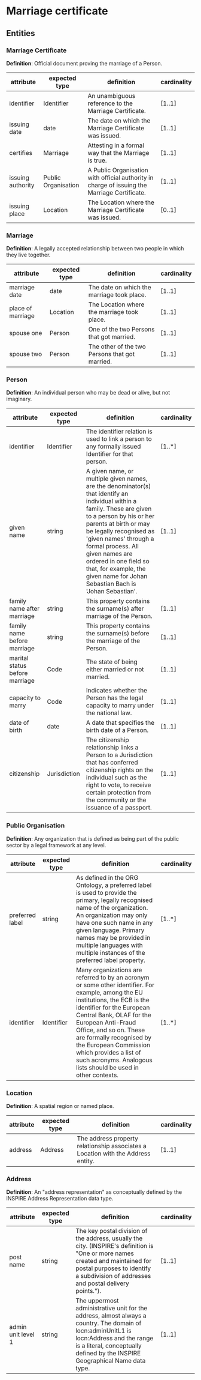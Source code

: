 # Marriage certificate

## Entities

### Marriage Certificate
**Definition**: Official document proving the marriage of a Person. 

|     attribute            |     expected type          |     definition                                                                                        |     cardinality    |
|--------------------------|----------------------------|-------------------------------------------------------------------------------------------------------|--------------------|
|     identifier           |     Identifier             |     An unambiguous reference to the Marriage Certificate.                                             |     [1..1]         |
|     issuing date         |     date                   |     The date on which the Marriage Certificate was issued.                                            |     [1..1]         |
|     certifies            |     Marriage               |     Attesting in a formal way that the Marriage is true.                                              |     [1..1]         |
|     issuing authority    |     Public Organisation    |     A Public Organisation with official authority in charge of issuing the Marriage Certificate.      |     [1..1]         |
|     issuing place        |     Location               |     The Location where the Marriage Certificate was issued.                                           |     [0..1]         |


### Marriage
**Definition**: A legally accepted relationship between two people in which they live together.

|     attribute          |     expected type |     definition                                            |     cardinality    |
|------------------------|-------------------|-----------------------------------------------------------|--------------------|
|     marriage date      |     date          |     The date on which the marriage took place.            |     [1..1]         |
|     place of marriage  |     Location      |     The Location where the marriage took place.           |     [1..1]         |
|     spouse one         |     Person        |     One of the two Persons that got married.              |     [1..1]         |
|     spouse two         |     Person        |     The other of the two Persons that got married.        |     [1..1]         |

### Person
**Definition**: An individual person who may be dead or alive, but not imaginary.

|     attribute                            |     expected type     |     definition                                                                                                                                                                                                                                                                                                                                                                 |     cardinality     |
|------------------------------------------|-----------------------|--------------------------------------------------------------------------------------------------------------------------------------------------------------------------------------------------------------------------------------------------------------------------------------------------------------------------------------------------------------------------------|---------------------|
|     identifier                           |     Identifier        |  The identifier relation is used to link a person to any formally issued Identifier for that person.                                                                                                                                                                                                                                                                           |     [1..*]          |
|     given name                           |     string            |  A given name, or multiple given names, are the denominator(s) that identify an individual within a family. These are given to a person by his or her parents at birth or may be legally recognised as 'given names' through a formal process. All given names are ordered in one field so that, for example, the given name for Johan Sebastian Bach is 'Johan Sebastian'.    |     [1..1]          |
|     family name after marriage           |     string            |  This property contains the surname(s) after marriage of the Person.                                                                                                                                                                                                                                                                                                           |     [1..1]          |
|     family name before marriage          |     string            |  This property contains the surname(s) before the marriage of the Person.                                                                                                                                                                                                                                                                                                      |     [1..1]          |
|     marital status before marriage       |     Code              |  The state of being either married or not married.                                                                                                                                                                                                                                                                                                                             |     [1..1]          |
|     capacity to marry                    |     Code              |  Indicates whether the Person has the legal capacity to marry under the national law.                                                                                                                                                                                                                                                                                          |     [1..1]          |
|     date of birth                        |     date              |  A date that specifies the birth date of a Person.	                                                                                                                                                                                                                                                                                                                            |     [1..1]          |
|     citizenship                          |     Jurisdiction      |  The citizenship relationship links a Person to a Jurisdiction that has conferred citizenship rights on the individual such as the right to vote, to receive certain protection from the community or the issuance of a passport.                                                                                                                                              |     [1..1]          |                                                                                                                                                                                                                                                                                                                                                                                 |                |     [1..1]        |


### Public Organisation
**Definition**: Any organization that is defined as being part of the public sector by a legal framework at any level.

|     attribute        |     expected type  |     definition                                                                                                                                                                                                                                                                                                                                                                                |    cardinality     |
|----------------------|--------------------|-----------------------------------------------------------------------------------------------------------------------------------------------------------------------------------------------------------------------------------------------------------------------------------------------------------------------------------------------------------------------------------------------|--------------------|
|     preferred label  |     string         |     As defined in the ORG Ontology, a preferred label is used to provide the primary, legally recognised name of the organization. An organization may only have one such name in any given language. Primary names may be provided in multiple languages with multiple instances of the preferred label property.                                                                            |    [1..*]          |
|     identifier       |     Identifier     |     Many organizations are referred to by an acronym or some other identifier. For example, among the EU institutions, the ECB is the identifier for the European Central Bank, OLAF for the European Anti-Fraud Office, and so on. These are formally recognised by the European Commission which provides a list of such acronyms. Analogous lists should be used in other contexts.        |    [1..*]          |


### Location
**Definition**: A spatial region or named place.

|     attribute   |     expected type  |     definition                                                                          |     cardinality    |
|-----------------|--------------------|-----------------------------------------------------------------------------------------|--------------------|
|     address     |     Address        |     The address property relationship associates a Location with the Address entity.    |     [1..1]         |


### Address
**Definition**: An "address representation" as conceptually defined by the INSPIRE Address Representation data type.

|     attribute            |     expected type |     definition                                                                                                                                                                                                                 |     cardinality    |
|--------------------------|-------------------|--------------------------------------------------------------------------------------------------------------------------------------------------------------------------------------------------------------------------------|--------------------|
|     post name            |     string        |     The key postal division of the address, usually the city. (INSPIRE's definition is "One or more names created and maintained for postal purposes to identify a subdivision of addresses and postal delivery points.").     |     [1..1]         |
|     admin unit level 1   |     string        |     The uppermost administrative unit for the address, almost always a country. The domain of locn:adminUnitL1 is locn:Address and the range is a literal, conceptually defined by the INSPIRE Geographical Name data type.    |     [1..1]         |
